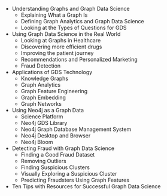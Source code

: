 * Understanding Graphs and Graph Data Science 
    * Explaining What a Graph Is
    * Defining Graph Analytics and Graph Data Science
    * Looking at the Types of Questions for GDS
* Using Graph Data Science in the Real World
    * Looking at Graphs in Healthcare
    * Discovering more efficient drugs
    * Improving the patient journey
    * Recommendations and Personalized Marketing
    * Fraud Detection
* Applications of GDS Technology
    * Knowledge Graphs
    * Graph Analytics
    * Graph Feature Engineering
    * Graph Embedding
    * Graph Networks
* Using Neo4j as a Graph Data
    * Science Platform
    * Neo4j GDS Library
    * Neo4j Graph Database Management System
    * Neo4j Desktop and Browser
    * Neo4j Bloom
* Detecting Fraud with Graph Data Science
    * Finding a Good Fraud Dataset
    * Removing Outliers
    * Finding Suspicious Clusters
    * Visually Exploring a Suspicious Cluster
    * Predicting Fraudsters Using Graph Features
* Ten Tips with Resources for Successful Graph Data Science